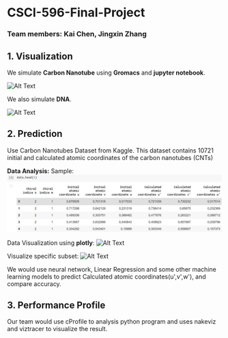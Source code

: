 # CSCI-596-Final-Project
### Team members: Kai Chen, Jingxin Zhang

## 1. Visualization
We simulate **Carbon Nanotube** using **Gromacs** and **jupyter notebook**.

![Alt Text](https://github.com/ChenK7166/CSCI-596-Final-Project/blob/main/cnt.gif)

We also simulate **DNA**.

![Alt Text](https://github.com/ChenK7166/CSCI-596-Final-Project/blob/main/dna.gif)


## 2. Prediction

Use Carbon Nanotubes Dataset from Kaggle.
This dataset contains 10721 initial and calculated atomic coordinates of the carbon nanotubes (CNTs)

**Data Analysis:**
Sample:
![Alt Text](https://github.com/ChenK7166/CSCI-596-Final-Project/blob/main/cnt_sample.JPG)

Data Visualization using **plotly**:
![Alt Text](https://github.com/ChenK7166/CSCI-596-Final-Project/blob/main/data_vis_ex.gif)

Visualize specific subset:
![Alt Text](https://github.com/ChenK7166/CSCI-596-Final-Project/blob/main/data_vis_11_2_ex.gif)

We would use neural network, Linear Regression and some other machine learning models to predict Calculated atomic coordinates(u',v',w'), and compare accuracy.


## 3. Performance Profile

Our team would use cProfile to analysis python program and uses nakeviz and viztracer to visualize the result.

